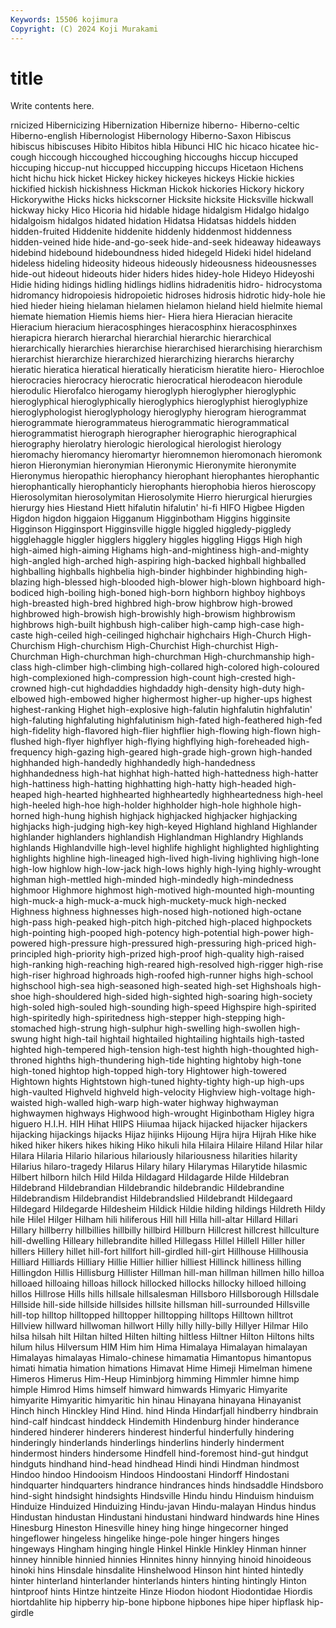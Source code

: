 ```yaml
---
Keywords: 15506 kojimura
Copyright: (C) 2024 Koji Murakami
---
```


# title

Write contents here.



rnicized Hibernicizing
Hibernization Hibernize hiberno- Hiberno-celtic Hiberno-english Hibernologist Hibernology Hiberno-Saxon Hibiscus hibiscus
hibiscuses Hibito Hibitos hibla Hibunci HIC hic hicaco hicatee hic-cough
hiccough hiccoughed hiccoughing hiccoughs hiccup hiccuped hiccuping hiccup-nut hiccupped hiccupping
hiccups Hicetaon Hichens hicht hichu hick hicket Hickey hickey hickeyes
hickeys Hickie hickies hickified hickish hickishness Hickman Hickok hickories Hickory
hickory Hickorywithe Hicks hicks hickscorner Hicksite hicksite Hicksville hickwall hickway
hicky Hico Hicoria hid hidable hidage hidalgism Hidalgo hidalgo hidalgoism
hidalgos hidated hidation Hidatsa Hidatsas hiddels hidden hidden-fruited Hiddenite hiddenite
hiddenly hiddenmost hiddenness hidden-veined hide hide-and-go-seek hide-and-seek hideaway hideaways hidebind
hidebound hideboundness hided hidegeld Hideki hidel hideland hideless hideling hideosity
hideous hideously hideousness hideousnesses hide-out hideout hideouts hider hiders hides
hidey-hole Hideyo Hideyoshi Hidie hiding hidings hidling hidlings hidlins hidradenitis
hidro- hidrocystoma hidromancy hidropoiesis hidropoietic hidroses hidrosis hidrotic hidy-hole hie
hied hieder hieing hielaman hielamen hielamon hieland hield hielmite hiemal
hiemate hiemation Hiemis hiems hier- Hiera hiera Hieracian hieracite Hieracium
hieracium hieracosphinges hieracosphinx hieracosphinxes hierapicra hierarch hierarchal hierarchial hierarchic hierarchical
hierarchically hierarchies hierarchise hierarchised hierarchising hierarchism hierarchist hierarchize hierarchized hierarchizing
hierarchs hierarchy hieratic hieratica hieratical hieratically hieraticism hieratite hiero- Hierochloe
hierocracies hierocracy hierocratic hierocratical hierodeacon hierodule hierodulic Hierofalco hierogamy hieroglyph
hieroglypher hieroglyphic hieroglyphical hieroglyphically hieroglyphics hieroglyphist hieroglyphize hieroglyphologist hieroglyphology hieroglyphy
hierogram hierogrammat hierogrammate hierogrammateus hierogrammatic hierogrammatical hierogrammatist hierograph hierographer hierographic
hierographical hierography hierolatry hierologic hierological hierologist hierology hieromachy hieromancy hieromartyr
hieromnemon hieromonach hieromonk hieron Hieronymian hieronymian Hieronymic Hieronymite hieronymite Hieronymus
hieropathic hierophancy hierophant hierophantes hierophantic hierophantically hierophanticly hierophants hierophobia hieros
hieroscopy Hierosolymitan hierosolymitan Hierosolymite Hierro hierurgical hierurgies hierurgy hies Hiestand
Hiett hifalutin hifalutin' hi-fi HIFO Higbee Higden Higdon higdon higgaion
Higganum Higginbotham Higgins higginsite Higginson Higginsport Higginsville higgle higgled higgledy-piggledy
higglehaggle higgler higglers higglery higgles higgling Higgs High high high-aimed
high-aiming Highams high-and-mightiness high-and-mighty high-angled high-arched high-aspiring high-backed highball highballed
highballing highballs highbelia high-binder highbinder highbinding high-blazing high-blessed high-blooded high-blower
high-blown highboard high-bodiced high-boiling high-boned high-born highborn highboy highboys high-breasted
high-bred highbred high-brow highbrow high-browed highbrowed high-browish high-browishly high-browism highbrowism
highbrows high-built highbush high-caliber high-camp high-case high-caste high-ceiled high-ceilinged highchair
highchairs High-Church High-Churchism High-churchism High-Churchist High-churchist High-Churchman High-churchman high-churchman High-churchmanship
high-class high-climber high-climbing high-collared high-colored high-coloured high-complexioned high-compression high-count high-crested
high-crowned high-cut highdaddies highdaddy high-density high-duty high-elbowed high-embowed higher highermost
higher-up higher-ups highest highest-ranking Highet high-explosive high-falutin highfalutin highfalutin' high-faluting
highfaluting highfalutinism high-fated high-feathered high-fed high-fidelity high-flavored high-flier highflier high-flowing
high-flown high-flushed high-flyer highflyer high-flying highflying high-foreheaded high-frequency high-gazing high-geared
high-grade high-grown high-handed highhanded high-handedly highhandedly high-handedness highhandedness high-hat highhat
high-hatted high-hattedness high-hatter high-hattiness high-hatting highhatting high-hatty high-headed high-heaped high-hearted
highhearted highheartedly highheartedness high-heel high-heeled high-hoe high-holder highholder high-hole highhole
high-horned high-hung highish highjack highjacked highjacker highjacking highjacks high-judging high-key
high-keyed Highland highland Highlander highlander highlanders highlandish Highlandman Highlandry Highlands
highlands Highlandville high-level highlife highlight highlighted highlighting highlights highline high-lineaged
high-lived high-living highliving high-lone high-low highlow high-low-jack high-lows highly high-lying
highly-wrought highman high-mettled high-minded high-mindedly high-mindedness highmoor Highmore highmost high-motived
high-mounted high-mounting high-muck-a high-muck-a-muck high-muckety-muck high-necked Highness highness highnesses high-nosed
high-notioned high-octane high-pass high-peaked high-pitch high-pitched high-placed highpockets high-pointing high-pooped
high-potency high-potential high-power high-powered high-pressure high-pressured high-pressuring high-priced high-principled high-priority
high-prized high-proof high-quality high-raised high-ranking high-reaching high-reared high-resolved high-rigger high-rise
high-riser highroad highroads high-roofed high-runner highs high-school highschool high-sea high-seasoned
high-seated high-set Highshoals high-shoe high-shouldered high-sided high-sighted high-soaring high-society high-soled
high-souled high-sounding high-speed Highspire high-spirited high-spiritedly high-spiritedness high-stepper high-stepping high-stomached
high-strung high-sulphur high-swelling high-swollen high-swung hight high-tail hightail hightailed hightailing
hightails high-tasted highted high-tempered high-tension high-test highth high-thoughted high-throned highths
high-thundering high-tide highting hightoby high-tone high-toned hightop high-topped high-tory Hightower
high-towered Hightown hights Hightstown high-tuned highty-tighty high-up high-ups high-vaulted Highveld
highveld high-velocity Highview high-voltage high-waisted high-walled high-warp high-water highway highwayman
highwaymen highways Highwood high-wrought Higinbotham Higley higra higuero H.I.H. HIH
Hihat HIIPS Hiiumaa hijack hijacked hijacker hijackers hijacking hijackings hijacks
Hijaz hijinks Hijoung Hijra hijra Hijrah Hike hike hiked hiker
hikers hikes hiking Hiko hikuli hila Hilaira Hilaire Hiland Hilar
hilar Hilara Hilaria Hilario hilarious hilariously hilariousness hilarities hilarity Hilarius
hilaro-tragedy Hilarus Hilary hilary Hilarymas Hilarytide hilasmic Hilbert hilborn hilch
Hild Hilda Hildagard Hildagarde Hilde Hildebran Hildebrand Hildebrandian Hildebrandic hildebrandic
Hildebrandine Hildebrandism Hildebrandist Hildebrandslied Hildebrandt Hildegaard Hildegard Hildegarde Hildesheim Hildick
Hildie hilding hildings Hildreth Hildy hile Hilel Hilger Hilham hili
hiliferous Hill hill Hilla hill-altar Hillard Hillari Hillary hillberry hillbillies
hillbilly hillbird Hillburn Hillcrest hillcrest hillculture hill-dwelling Hilleary hillebrandite hilled
Hillegass Hillel Hillell Hiller hiller hillers Hillery hillet hill-fort hillfort
hill-girdled hill-girt Hillhouse Hillhousia Hilliard Hilliards Hilliary Hillie Hillier hillier
hilliest Hillinck hilliness hilling Hillingdon Hillis Hillisburg Hillister Hillman hill-man
hillman hillmen hillo hilloa hilloaed hilloaing hilloas hillock hillocked hillocks
hillocky hilloed hilloing hillos Hillrose Hills hills hillsale hillsalesman Hillsboro
Hillsborough Hillsdale Hillside hill-side hillside hillsides hillsite hillsman hill-surrounded Hillsville
hill-top hilltop hilltopped hilltopper hilltopping hilltops Hilltown hilltrot Hillview hillward
hillwoman hillwort Hilly hilly hilly-billy Hillyer Hilmar Hilo hilsa hilsah
hilt Hiltan hilted Hilten hilting hiltless Hiltner Hilton Hiltons hilts
hilum hilus Hilversum HIM Him him Hima Himalaya Himalayan himalayan
Himalayas himalayas Himalo-chinese himamatia Himantopus himantopus himati himatia himation himations
Himavat Hime Himeji Himelman himene Himeros Himerus Him-Heup Himinbjorg himming
Himmler himne himp himple Himrod Hims himself himward himwards Himyaric
Himyarite himyarite Himyaritic himyaritic hin hinau Hinayana hinayana Hinayanist Hinch
hinch Hinckley Hind Hind. hind Hinda Hindarfjall hindberry hindbrain hind-calf
hindcast hinddeck Hindemith Hindenburg hinder hinderance hindered hinderer hinderers hinderest
hinderful hinderfully hindering hinderingly hinderlands hinderlings hinderlins hinderly hinderment hindermost
hinders hindersome Hindfell hind-foremost hind-gut hindgut hindguts hindhand hind-head hindhead
Hindi hindi Hindman hindmost Hindoo hindoo Hindooism Hindoos Hindoostani Hindorff
Hindostani hindquarter hindquarters hindrance hindrances hinds hindsaddle Hindsboro hind-sight hindsight
hindsights Hindsville Hindu hindu Hinduism hinduism Hinduize Hinduized Hinduizing Hindu-javan
Hindu-malayan Hindus hindus Hindustan hindustan Hindustani hindustani hindward hindwards hine
Hines Hinesburg Hineston Hinesville hiney hing hinge hingecorner hinged hingeflower
hingeless hingelike hinge-pole hinger hingers hinges hingeways Hingham hinging hingle
Hinkel Hinkle Hinkley Hinman hinner hinney hinnible hinnied hinnies Hinnites
hinny hinnying hinoid hinoideous hinoki hins Hinsdale hinsdalite Hinshelwood Hinson
hint hinted hintedly hinter hinterland hinterlander hinterlands hinters hinting hintingly
Hinton hintproof hints Hintze hintzeite Hinze Hiodon hiodont Hiodontidae Hiordis
hiortdahlite hip hipberry hip-bone hipbone hipbones hipe hiper hipflask hip-girdle
